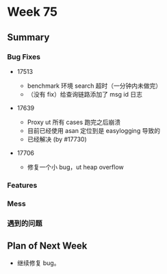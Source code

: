 # Week 75

## Summary

### Bug Fixes

- 17513
	- benchmark 环境 search 超时（一分钟内未做完）
	- （没有 fix）给查询链路添加了 msg id 日志

- 17639
	- Proxy ut 所有 cases 跑完之后崩溃
	- 目前已经使用 asan 定位到是 easylogging 导致的
	- 已经解决 (by #17730)

- 17706
	- 修复一个小 bug，ut heap overflow

### Features

### Mess

### 遇到的问题

## Plan of Next Week

- 继续修复 bug。
